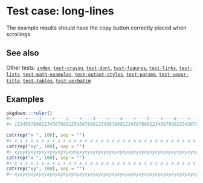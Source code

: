 # Test case: long-lines

The example results should have the copy button correctly placed when
scrollings

## See also

Other tests:
[`index`](https://pkgdown.r-lib.org/dev/reference/index.md),
[`test-crayon`](https://pkgdown.r-lib.org/dev/reference/test-crayon.md),
[`test-dont`](https://pkgdown.r-lib.org/dev/reference/test-dont.md),
[`test-figures`](https://pkgdown.r-lib.org/dev/reference/test-figures.md),
[`test-links`](https://pkgdown.r-lib.org/dev/reference/test-links.md),
[`test-lists`](https://pkgdown.r-lib.org/dev/reference/test-lists.md),
[`test-math-examples`](https://pkgdown.r-lib.org/dev/reference/test-math-examples.md),
[`test-output-styles`](https://pkgdown.r-lib.org/dev/reference/test-output-styles.md),
[`test-params`](https://pkgdown.r-lib.org/dev/reference/test-params.md),
[`test-sexpr-title`](https://pkgdown.r-lib.org/dev/reference/test-sexpr-title.md),
[`test-tables`](https://pkgdown.r-lib.org/dev/reference/test-tables.md),
[`test-verbatim`](https://pkgdown.r-lib.org/dev/reference/test-verbatim.md)

## Examples

``` r
pkgdown:::ruler()
#> ----+----1----+----2----+----3----+----4----+----5----+----6----+----7----+----8
#> 12345678901234567890123456789012345678901234567890123456789012345678901234567890

cat(rep("x ", 100), sep = "")
#> x x x x x x x x x x x x x x x x x x x x x x x x x x x x x x x x x x x x x x x x x x x x x x x x x x x x x x x x x x x x x x x x x x x x x x x x x x x x x x x x x x x x x x x x x x x x x x x x x x x x 
cat(rep("xy", 100), sep = "")
#> xyxyxyxyxyxyxyxyxyxyxyxyxyxyxyxyxyxyxyxyxyxyxyxyxyxyxyxyxyxyxyxyxyxyxyxyxyxyxyxyxyxyxyxyxyxyxyxyxyxyxyxyxyxyxyxyxyxyxyxyxyxyxyxyxyxyxyxyxyxyxyxyxyxyxyxyxyxyxyxyxyxyxyxyxyxyxyxyxyxyxyxyxyxyxyxyxyxyxyxy
cat(rep("x ", 100), sep = "")
#> x x x x x x x x x x x x x x x x x x x x x x x x x x x x x x x x x x x x x x x x x x x x x x x x x x x x x x x x x x x x x x x x x x x x x x x x x x x x x x x x x x x x x x x x x x x x x x x x x x x x 
cat(rep("xy", 100), sep = "")
#> xyxyxyxyxyxyxyxyxyxyxyxyxyxyxyxyxyxyxyxyxyxyxyxyxyxyxyxyxyxyxyxyxyxyxyxyxyxyxyxyxyxyxyxyxyxyxyxyxyxyxyxyxyxyxyxyxyxyxyxyxyxyxyxyxyxyxyxyxyxyxyxyxyxyxyxyxyxyxyxyxyxyxyxyxyxyxyxyxyxyxyxyxyxyxyxyxyxyxyxy
```
